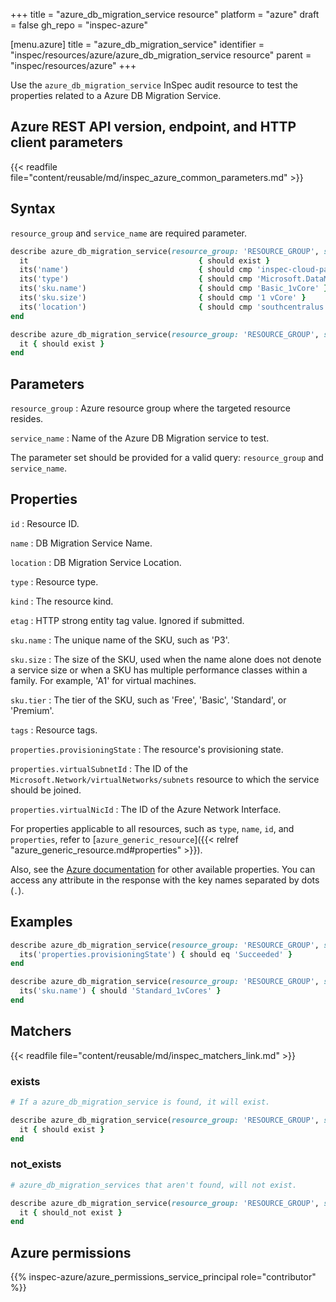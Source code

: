 +++
title = "azure_db_migration_service resource"
platform = "azure"
draft = false
gh_repo = "inspec-azure"

[menu.azure]
title = "azure_db_migration_service"
identifier = "inspec/resources/azure/azure_db_migration_service resource"
parent = "inspec/resources/azure"
+++

Use the `azure_db_migration_service` InSpec audit resource to test the properties related to a Azure DB Migration Service.

## Azure REST API version, endpoint, and HTTP client parameters

{{< readfile file="content/reusable/md/inspec_azure_common_parameters.md" >}}

## Syntax

`resource_group` and `service_name` are required parameter.

```ruby
describe azure_db_migration_service(resource_group: 'RESOURCE_GROUP', service_name: 'SERVICE_NAME') do
  it                                      { should exist }
  its('name')                             { should cmp 'inspec-cloud-pack-test' }
  its('type')                             { should cmp 'Microsoft.DataMigration/services' }
  its('sku.name')                         { should cmp 'Basic_1vCore' }
  its('sku.size')                         { should cmp '1 vCore' }
  its('location')                         { should cmp 'southcentralus' }
end
```

```ruby
describe azure_db_migration_service(resource_group: 'RESOURCE_GROUP', service_name: 'SERVICE_NAME') do
  it { should exist }
end
```

## Parameters

`resource_group`
: Azure resource group where the targeted resource resides.

`service_name`
: Name of the Azure DB Migration service to test.

The parameter set should be provided for a valid query: `resource_group` and `service_name`.

## Properties

`id`
: Resource ID.

`name`
: DB Migration Service Name.

`location`
: DB Migration Service Location.

`type`
: Resource type.

`kind`
: The resource kind.

`etag`
: HTTP strong entity tag value. Ignored if submitted.

`sku.name`
: The unique name of the SKU, such as 'P3'.

`sku.size`
: The size of the SKU, used when the name alone does not denote a service size or when a SKU has multiple performance classes within a family. For example, 'A1' for virtual machines.

`sku.tier`
: The tier of the SKU, such as 'Free', 'Basic', 'Standard', or 'Premium'.

`tags`
: Resource tags.

`properties.provisioningState`
: The resource's provisioning state.

`properties.virtualSubnetId`
: The ID of the `Microsoft.Network/virtualNetworks/subnets` resource to which the service should be joined.

`properties.virtualNicId`
: The ID of the Azure Network Interface.

For properties applicable to all resources, such as `type`, `name`, `id`, and `properties`, refer to [`azure_generic_resource`]({{< relref "azure_generic_resource.md#properties" >}}).

Also, see the [Azure documentation](https://docs.microsoft.com/en-us/rest/api/datamigration/services/get) for other available properties.
You can access any attribute in the response with the key names separated by dots (`.`).

## Examples

```ruby
describe azure_db_migration_service(resource_group: 'RESOURCE_GROUP', service_name: 'NAME') do
  its('properties.provisioningState') { should eq 'Succeeded' }
end
```

```ruby
describe azure_db_migration_service(resource_group: 'RESOURCE_GROUP', service_name: 'NAME') do
  its('sku.name') { should 'Standard_1vCores' }
end
```

## Matchers

{{< readfile file="content/reusable/md/inspec_matchers_link.md" >}}

### exists

```ruby
# If a azure_db_migration_service is found, it will exist.

describe azure_db_migration_service(resource_group: 'RESOURCE_GROUP', service_name: 'NAME') do
  it { should exist }
end
```

### not_exists

```ruby
# azure_db_migration_services that aren't found, will not exist.

describe azure_db_migration_service(resource_group: 'RESOURCE_GROUP', service_name: 'NAME') do
  it { should_not exist }
end
```

## Azure permissions

{{% inspec-azure/azure_permissions_service_principal role="contributor" %}}
